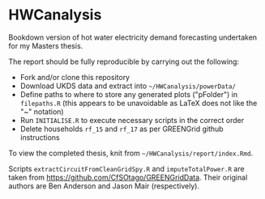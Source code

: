 # HWCanalysis

Bookdown version of hot water electricity demand forecasting undertaken for my Masters thesis.

The report should be fully reproducible by carrying out the following:  
* Fork and/or clone this repository  
* Download UKDS data and extract into `~/HWCanalysis/powerData/`  
* Define paths to where to store any generated plots ("pFolder") in `filepaths.R` (this appears to be unavoidable as LaTeX does not like the "~" notation)  
* Run `INITIALISE.R` to execute necessary scripts in the correct order  
* Delete households `rf_15` and `rf_17` as per GREENGrid github instructions  

To view the completed thesis, knit from `~/HWCanalysis/report/index.Rmd`.

Scripts `extractCircuitFromCleanGridSpy.R` and `imputeTotalPower.R` are taken from https://github.com/CfSOtago/GREENGridData. 
Their original authors are Ben Anderson and Jason Mair (respectively).